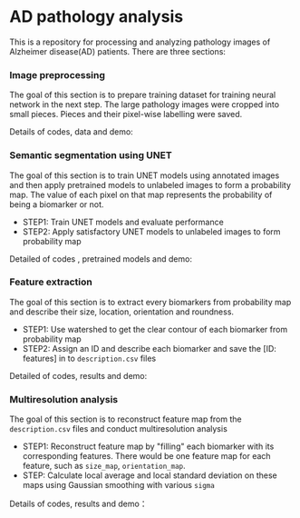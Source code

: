 # AD pathology analysis

This is a repository for processing and analyzing pathology images of Alzheimer disease(AD) patients. There are three sections:

### Image preprocessing

The goal of this section is to prepare training dataset for training neural network in the next step. The large pathology images were cropped into small pieces. Pieces and their pixel-wise labelling were saved. 

Details of codes, data and demo: 

### Semantic segmentation using UNET

The goal of this section is to train UNET models using annotated images and then apply pretrained models to unlabeled images to form a probability map. The value of each pixel on that map represents the probability of being a biomarker or not.

* STEP1: Train UNET models and evaluate performance
* STEP2: Apply satisfactory UNET models to unlabeled images to form probability map

Detailed of codes , pretrained  models and demo: 

### Feature extraction

The goal of this section is to extract every biomarkers from probability map  and describe their size, location, orientation and roundness.

* STEP1: Use watershed to get the clear contour of each biomarker from probability map
* STEP2: Assign an ID and describe each biomarker and save the [ID: features] in to `description.csv` files 

Detailed of codes, results and demo: 

### Multiresolution analysis

The goal of this section is to reconstruct feature map from the `description.csv` files and conduct multiresolution analysis

* STEP1: Reconstruct feature map by "filling" each biomarker with its corresponding features. There would be one feature map for each feature, such as `size_map`, `orientation_map`.
* STEP:  Calculate local average and local standard deviation on these maps using Gaussian smoothing with various `sigma`

Details of codes, results and demo： 
